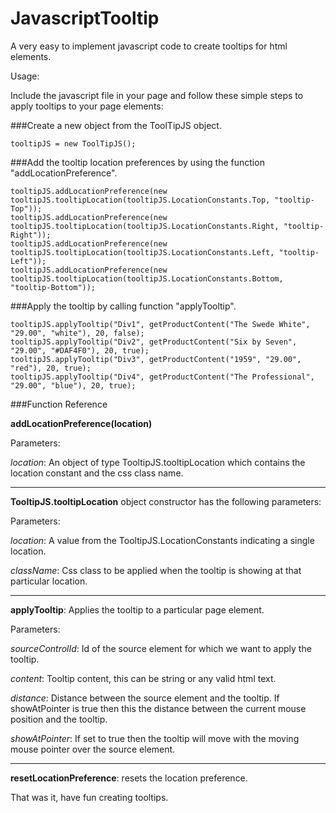 JavascriptTooltip
==================

A very easy to implement javascript code to create tooltips for html elements. 

Usage:

Include the javascript file in your page and follow these simple steps to apply tooltips to your page elements:

###Create a new object from the ToolTipJS object.

```
tooltipJS = new ToolTipJS();
```

###Add the tooltip location preferences by using the function "addLocationPreference".

```
tooltipJS.addLocationPreference(new tooltipJS.tooltipLocation(tooltipJS.LocationConstants.Top, "tooltip-Top"));
tooltipJS.addLocationPreference(new tooltipJS.tooltipLocation(tooltipJS.LocationConstants.Right, "tooltip-Right"));
tooltipJS.addLocationPreference(new tooltipJS.tooltipLocation(tooltipJS.LocationConstants.Left, "tooltip-Left"));
tooltipJS.addLocationPreference(new tooltipJS.tooltipLocation(tooltipJS.LocationConstants.Bottom, "tooltip-Bottom"));
```

###Apply the tooltip by calling function "applyTooltip". 

```
tooltipJS.applyTooltip("Div1", getProductContent("The Swede White", "29.00", "white"), 20, false);
tooltipJS.applyTooltip("Div2", getProductContent("Six by Seven", "29.00", "#DAF4F0"), 20, true);
tooltipJS.applyTooltip("Div3", getProductContent("1959", "29.00", "red"), 20, true);
tooltipJS.applyTooltip("Div4", getProductContent("The Professional", "29.00", "blue"), 20, true);
```

###Function Reference

**addLocationPreference(location)**

Parameters:

_location_: An object of type TooltipJS.tooltipLocation which contains the location constant and the css class name. 

***

**TooltipJS.tooltipLocation** object constructor has the following parameters: 

Parameters:

_location_: A value from the TooltipJS.LocationConstants indicating a single location.

_className_: Css class to be applied when the tooltip is showing at that particular location.

***

**applyTooltip**: Applies the tooltip to a particular page element.

Parameters:

_sourceControlId_: Id of the source element for which we want to apply the tooltip.

_content_: Tooltip content, this can be string or any valid html text. 

_distance_: Distance between the source element and the tooltip. If showAtPointer is true then this the distance between the current mouse position and the tooltip. 

_showAtPointer_: If set to true then the tooltip will move with the moving mouse pointer over the source element. 

***

**resetLocationPreference**: resets the location preference.

That was it, have fun creating tooltips.

